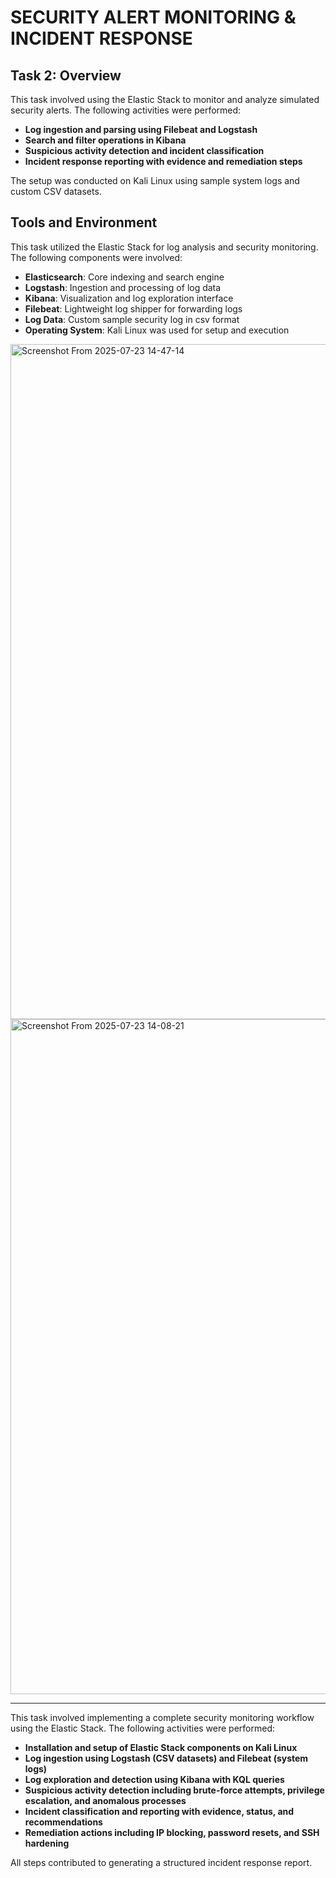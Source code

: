 # SECURITY ALERT MONITORING & INCIDENT RESPONSE

## Task 2: Overview
This task involved using the Elastic Stack to monitor and analyze simulated security alerts. The following activities were performed:

- **Log ingestion and parsing using Filebeat and Logstash**
- **Search and filter operations in Kibana**
- **Suspicious activity detection and incident classification**
- **Incident response reporting with evidence and remediation steps**

The setup was conducted on Kali Linux using sample system logs and custom CSV datasets.
## Tools and Environment

This task utilized the Elastic Stack for log analysis and security monitoring. The following components were involved:

- **Elasticsearch**: Core indexing and search engine
- **Logstash**: Ingestion and processing of log data
- **Kibana**: Visualization and log exploration interface
- **Filebeat**: Lightweight log shipper for forwarding logs
- **Log Data**: Custom sample security log in csv format
- **Operating System**: Kali Linux was used for setup and execution

<img width="1920" height="1080" alt="Screenshot From 2025-07-23 14-47-14" src="https://github.com/user-attachments/assets/2286ad92-9e6d-4f5b-84c6-fe6344a52324" />

<img width="1920" height="1080" alt="Screenshot From 2025-07-23 14-08-21" src="https://github.com/user-attachments/assets/1defc00c-47d5-4908-a8e5-bd9d97d14dff" />

---

This task involved implementing a complete security monitoring workflow using the Elastic Stack. The following activities were performed:

- **Installation and setup of Elastic Stack components on Kali Linux**
- **Log ingestion using Logstash (CSV datasets) and Filebeat (system logs)**
- **Log exploration and detection using Kibana with KQL queries**
- **Suspicious activity detection including brute-force attempts, privilege escalation, and anomalous processes**
- **Incident classification and reporting with evidence, status, and recommendations**
- **Remediation actions including IP blocking, password resets, and SSH hardening**

All steps contributed to generating a structured incident response report.
